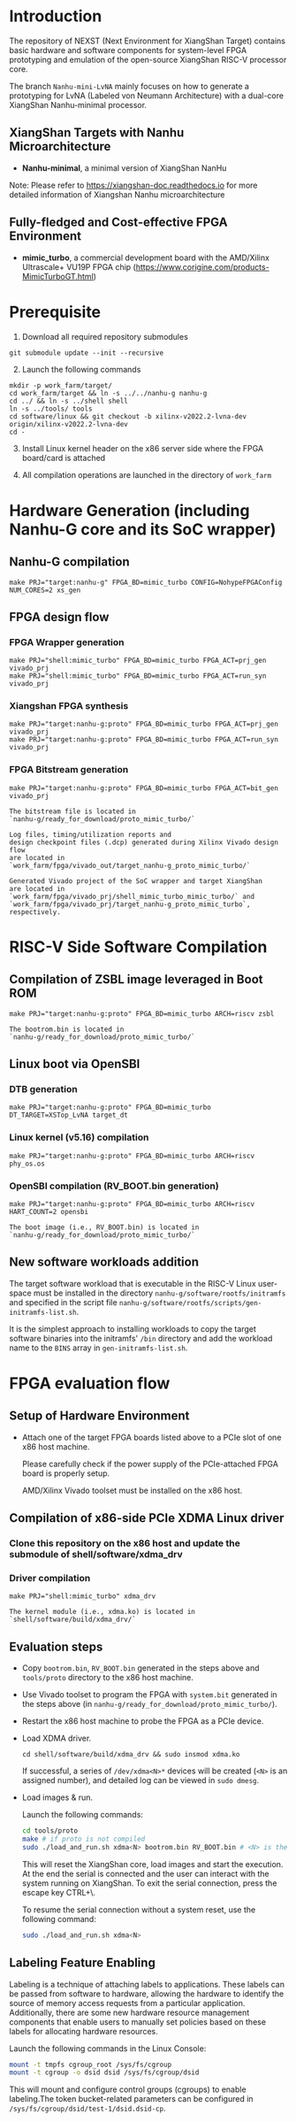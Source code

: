 # Introduction

The repository of NEXST (Next Environment for XiangShan Target) 
contains basic hardware and software components 
for system-level FPGA prototyping and emulation 
of the open-source XiangShan RISC-V processor core. 

The branch `Nanhu-mini-LvNA` mainly focuses on 
how to generate a prototyping for LvNA 
(Labeled von Neumann Architecture) with a dual-core 
XiangShan Nanhu-minimal processor.   

## XiangShan Targets with Nanhu Microarchitecture

- **Nanhu-minimal**, a minimal version of XiangShan NanHu

Note: Please refer to https://xiangshan-doc.readthedocs.io 
for more detailed information of Xiangshan Nanhu microarchitecture

## Fully-fledged and Cost-effective FPGA Environment

- **mimic_turbo**, a commercial development board with
the AMD/Xilinx Ultrascale+ VU19P FPGA chip 
(https://www.corigine.com/products-MimicTurboGT.html)

# Prerequisite

1. Download all required repository submodules

`git submodule update --init --recursive`   

2. Launch the following commands

`mkdir -p work_farm/target/`    
`cd work_farm/target && ln -s ../../nanhu-g nanhu-g`   
`cd ../ && ln -s ../shell shell`   
`ln -s ../tools/ tools`   
`cd software/linux && git checkout -b xilinx-v2022.2-lvna-dev origin/xilinx-v2022.2-lvna-dev`   
`cd -`

3. Install Linux kernel header on the x86 server 
side where the FPGA board/card is attached

4. All compilation operations are launched in the directory of `work_farm`

# Hardware Generation (including Nanhu-G core and its SoC wrapper)

## Nanhu-G compilation

`make PRJ="target:nanhu-g" FPGA_BD=mimic_turbo CONFIG=NohypeFPGAConfig NUM_CORES=2 xs_gen`

## FPGA design flow

### FPGA Wrapper generation   
`make PRJ="shell:mimic_turbo" FPGA_BD=mimic_turbo FPGA_ACT=prj_gen vivado_prj`    
`make PRJ="shell:mimic_turbo" FPGA_BD=mimic_turbo FPGA_ACT=run_syn vivado_prj`   

### Xiangshan FPGA synthesis  
`make PRJ="target:nanhu-g:proto" FPGA_BD=mimic_turbo FPGA_ACT=prj_gen vivado_prj`   
`make PRJ="target:nanhu-g:proto" FPGA_BD=mimic_turbo FPGA_ACT=run_syn vivado_prj`

### FPGA Bitstream generation  
`make PRJ="target:nanhu-g:proto" FPGA_BD=mimic_turbo FPGA_ACT=bit_gen vivado_prj`

    The bitstream file is located in   
    `nanhu-g/ready_for_download/proto_mimic_turbo/`
    
    Log files, timing/utilization reports and 
    design checkpoint files (.dcp) generated during Xilinx Vivado design flow 
    are located in   
    `work_farm/fpga/vivado_out/target_nanhu-g_proto_mimic_turbo/` 
    
    Generated Vivado project of the SoC wrapper and target XiangShan 
    are located in  
    `work_farm/fpga/vivado_prj/shell_mimic_turbo_mimic_turbo/` and   
    `work_farm/fpga/vivado_prj/target_nanhu-g_proto_mimic_turbo`, respectively.   

# RISC-V Side Software Compilation

## Compilation of ZSBL image leveraged in Boot ROM

`make PRJ="target:nanhu-g:proto" FPGA_BD=mimic_turbo ARCH=riscv zsbl`   

    The bootrom.bin is located in
    `nanhu-g/ready_for_download/proto_mimic_turbo/`

## Linux boot via OpenSBI

### DTB generation
`make PRJ="target:nanhu-g:proto" FPGA_BD=mimic_turbo DT_TARGET=XSTop_LvNA target_dt`   

### Linux kernel (v5.16) compilation
`make PRJ="target:nanhu-g:proto" FPGA_BD=mimic_turbo ARCH=riscv phy_os.os`   

### OpenSBI compilation (RV_BOOT.bin generation)
`make PRJ="target:nanhu-g:proto" FPGA_BD=mimic_turbo ARCH=riscv HART_COUNT=2 opensbi`

    The boot image (i.e., RV_BOOT.bin) is located in
    `nanhu-g/ready_for_download/proto_mimic_turbo/`

## New software workloads addition
The target software workload that is executable in the RISC-V Linux user-space 
must be installed in the directory `nanhu-g/software/rootfs/initramfs` 
and specified in the script file `nanhu-g/software/rootfs/scripts/gen-initramfs-list.sh`.     

It is the simplest approach to installing workloads 
to copy the target software binaries into the initramfs' 
`/bin` directory and add the workload name to the `BINS` array in `gen-initramfs-list.sh`.

# FPGA evaluation flow

## Setup of Hardware Environment

- Attach one of the target FPGA boards listed above 
  to a PCIe slot of one x86 host machine. 
  
  Please carefully check if the power supply of the PCIe-attached FPGA board is properly setup.

  AMD/Xilinx Vivado toolset must be installed on the x86 host.

## Compilation of x86-side PCIe XDMA Linux driver

### Clone this repository on the x86 host and update the submodule of shell/software/xdma_drv

### Driver compilation

`make PRJ="shell:mimic_turbo" xdma_drv`   

    The kernel module (i.e., xdma.ko) is located in
    `shell/software/build/xdma_drv/`

## Evaluation steps

- Copy `bootrom.bin`, `RV_BOOT.bin` generated in the steps above and `tools/proto` directory to the x86 host machine.

- Use Vivado toolset to program the FPGA with `system.bit` generated in the steps above (in `nanhu-g/ready_for_download/proto_mimic_turbo/`).

- Restart the x86 host machine to probe the FPGA as a PCIe device.

- Load XDMA driver.

    `cd shell/software/build/xdma_drv && sudo insmod xdma.ko`

    If successful, a series of `/dev/xdma<N>*` devices will be created (`<N>` is an assigned number), and detailed log can be viewed in `sudo dmesg`.

- Load images & run.

    Launch the following commands:
    ```sh
    cd tools/proto
    make # if proto is not compiled
    sudo ./load_and_run.sh xdma<N> bootrom.bin RV_BOOT.bin # <N> is the assigned xdma device number
    ```

    This will reset the XiangShan core, load images and start the execution. At the end the serial is connected and the user can interact with the system running on XiangShan. To exit the serial connection, press the escape key CTRL+\\.

    To resume the serial connection without a system reset, use the following command:

    ```sh
    sudo ./load_and_run.sh xdma<N>
    ```
## Labeling Feature Enabling

Labeling is a technique of attaching labels to applications. These labels can be passed from software to hardware, allowing the hardware to identify the source of memory access requests from a particular application. Additionally, there are some new hardware resource management components that enable users to manually set policies based on these labels for allocating hardware resources.

Launch the following commands in the Linux Console:

```sh
mount -t tmpfs cgroup_root /sys/fs/cgroup
mount -t cgroup -o dsid dsid /sys/fs/cgroup/dsid
```

This will mount and configure control groups (cgroups) to enable labeling.The token bucket-related parameters can be configured in `/sys/fs/cgroup/dsid/test-1/dsid.dsid-cp`.
